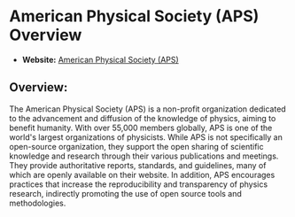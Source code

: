 # American Physical Society (APS) Overview

- **Website:** [American Physical Society (APS)](https://www.aps.org/)

## Overview:

The American Physical Society (APS) is a non-profit organization dedicated to the advancement and diffusion of the knowledge of physics, aiming to benefit humanity. With over 55,000 members globally, APS is one of the world's largest organizations of physicists. While APS is not specifically an open-source organization, they support the open sharing of scientific knowledge and research through their various publications and meetings. They provide authoritative reports, standards, and guidelines, many of which are openly available on their website. In addition, APS encourages practices that increase the reproducibility and transparency of physics research, indirectly promoting the use of open source tools and methodologies. 
